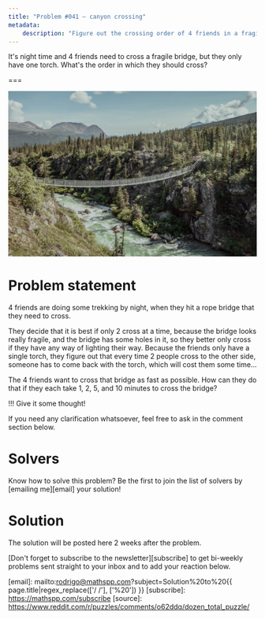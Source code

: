 ```yaml
---
title: "Problem #041 – canyon crossing"
metadata:
    description: "Figure out the crossing order of 4 friends in a fragile rope bridge."
---
```


It's night time and 4 friends need to cross a fragile bridge,
but they only have one torch.
What's the order in which they should cross?


===

![](thumbnail.png "Photo by Danika Perkinson on Unsplash")

# Problem statement

4 friends are doing some trekking by night,
when they hit a rope bridge that they need to cross.

They decide that it is best if only 2 cross at a time,
because the bridge looks really fragile,
and the bridge has some holes in it,
so they better only cross if they have any way of lighting their way.
Because the friends only have a single torch, they figure out that
every time 2 people cross to the other side, someone has to come back
with the torch, which will cost them some time...

The 4 friends want to cross that bridge as fast as possible.
How can they do that if they each take 1, 2, 5, and 10 minutes to cross the bridge?

!!! Give it some thought!

If you need any clarification whatsoever, feel free to ask in the comment section below.


# Solvers

Know how to solve this problem?
Be the first to join the list of solvers by [emailing me][email] your solution!

<!--
Congratulations to the ones that solved this problem correctly and, in particular, to the ones
who sent me their correct solutions:

 - 

(The list is in no particular order.)

Join the list of solvers by [emailing me][email] your solution!
-->


# Solution

The solution will be posted here 2 weeks after the problem.

<!-- v -->
[Don't forget to subscribe to the newsletter][subscribe] to get bi-weekly
problems sent straight to your inbox and to add your reaction below.
<!-- ^ -->


[email]: mailto:rodrigo@mathspp.com?subject=Solution%20to%20{{ page.title|regex_replace(['/ /'], ['%20']) }}
[subscribe]: https://mathspp.com/subscribe
[source]: https://www.reddit.com/r/puzzles/comments/o62ddq/dozen_total_puzzle/

